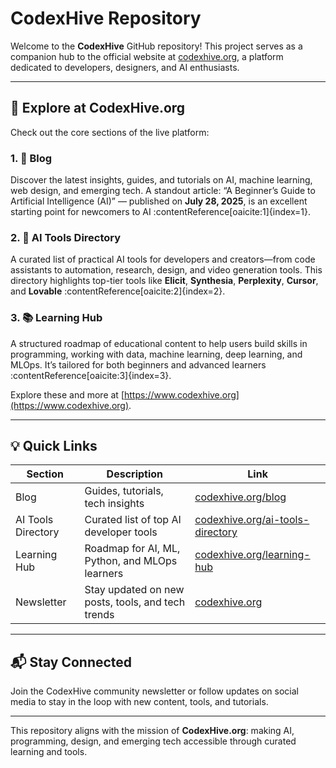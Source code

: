 # CodexHive Repository

Welcome to the **CodexHive** GitHub repository! This project serves as a companion hub to the official website at [codexhive.org](https://www.codexhive.org), a platform dedicated to developers, designers, and AI enthusiasts.

---

## 🚀 Explore at CodexHive.org

Check out the core sections of the live platform:

### 1. 📰 Blog  
Discover the latest insights, guides, and tutorials on AI, machine learning, web design, and emerging tech. A standout article: “A Beginner’s Guide to Artificial Intelligence (AI)” — published on **July 28, 2025**, is an excellent starting point for newcomers to AI :contentReference[oaicite:1]{index=1}.

### 2. 🧠 AI Tools Directory  
A curated list of practical AI tools for developers and creators—from code assistants to automation, research, design, and video generation tools. This directory highlights top-tier tools like **Elicit**, **Synthesia**, **Perplexity**, **Cursor**, and **Lovable** :contentReference[oaicite:2]{index=2}.

### 3. 📚 Learning Hub  
A structured roadmap of educational content to help users build skills in programming, working with data, machine learning, deep learning, and MLOps. It’s tailored for both beginners and advanced learners :contentReference[oaicite:3]{index=3}.

Explore these and more at [https://www.codexhive.org](https://www.codexhive.org).

---

## 💡 Quick Links

| Section           | Description                                                   | Link                                                |
|------------------|---------------------------------------------------------------|-----------------------------------------------------|
| Blog              | Guides, tutorials, tech insights                              | [codexhive.org/blog](https://www.codexhive.org/blog) |
| AI Tools Directory | Curated list of top AI developer tools                        | [codexhive.org/ai-tools-directory](https://www.codexhive.org/ai-tools-directory/) |
| Learning Hub      | Roadmap for AI, ML, Python, and MLOps learners               | [codexhive.org/learning-hub](https://www.codexhive.org/learning-hub) |
| Newsletter        | Stay updated on new posts, tools, and tech trends           | [codexhive.org](https://www.codexhive.org/)          |

---

## 📬 Stay Connected

Join the CodexHive community newsletter or follow updates on social media to stay in the loop with new content, tools, and tutorials.

---

This repository aligns with the mission of **CodexHive.org**: making AI, programming, design, and emerging tech accessible through curated learning and tools.  

